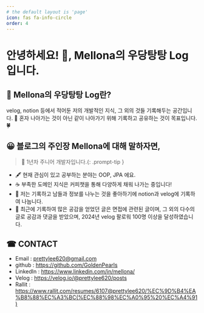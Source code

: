 ```yaml
---
# the default layout is 'page'
icon: fas fa-info-circle
order: 4
---
```


# 안녕하세요! 👋, Mellona의 우당탕탕 Log 입니다.

## 📌 Mellona의 우당탕탕 Log란?

velog, notion 등에서 적어둔 저의 개발적인 지식, 그 외의 것들 기록해두는 공간입니다. 🐾
혼자 나아가는 것이 아닌 같이 나아가기 위해 기록하고 공유하는 것이 목표입니다. 🍀

## 😀 블로그의 주인장 Mellona에 대해 말하자면,

> 🌱 1년차 주니어 개발자입니다.{: .prompt-tip }

- 🖋 현재 관심이 있고 공부하는 분야는 OOP, JPA 에요.
- ☕ 부족한 도메인 지식은 커피챗을 통해 다양하게 채워 나가는 중입니다!
- 📝 저는 기록하고 남들과 정보를 나누는 것을 좋아하기에 notion과 velog에 기록하여 나눕니다.
- 📌 최근에 기록하여 많은 공감을 얻었던 글은 면접에 관련된 글이며, 그 외의 다수의 글로 공감과 댓글을 받았으며, 2024년 velog 팔로워 100명 이상을 달성하였습니다.

## ☎ CONTACT

- Email : prettylee620@gmail.com
- github : https://github.com/GoldenPearls
- LinkedIn : https://www.linkedin.com/in/mellona/
- Velog : https://velog.io/@prettylee620/posts
- Rallit : https://www.rallit.com/resumes/6107@prettylee620/%EC%9D%B4%EA%B8%88%EC%A3%BC(%EC%88%98%EC%A0%95%20%EC%A4%91)
